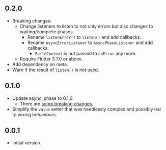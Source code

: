 ## 0.2.0

- Breaking changes:
    - Change listeners to listen to not only errors but also changes to waiting/complete phases.
        - Rename `listenError()` to `listen()` and add callbacks.
        - Rename `AsyncErrorListener` to `AsyncPhaseListener` and add callbacks.
            - `BuildContext` is not passed to `onError` any more.
    - Require Flutter 3.7.0 or above.
- Add dependency on meta.
- Warn if the result of `listen()` is not used.

## 0.1.0

- Update async_phase to 0.1.0.
    - There are [some breaking changes](https://pub.dev/packages/async_phase/changelog#010).
- Simplify the `value` setter that was needlessly complex and possibly led to wrong behaviours.

## 0.0.1

- Initial version.
